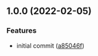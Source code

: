 ## 1.0.0 (2022-02-05)


### Features

* initial commit ([a85046f](https://github.com/joakimbugge/nest-typeorm-seeder/commit/a85046ffd8e5c25e15b3f5123473fd5a4c6ff19a))
